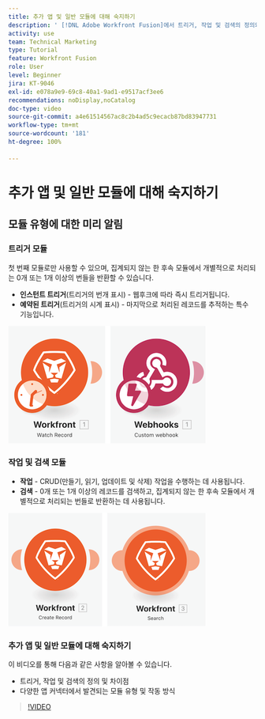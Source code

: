```yaml
---
title: 추가 앱 및 일반 모듈에 대해 숙지하기
description: ' [!DNL Adobe Workfront Fusion]에서 트리거, 작업 및 검색의 정의와 다양한 앱 커넥터 기능에서 발견되는 모듈 유형의 작동 방식에 대해 알아봅니다.'
activity: use
team: Technical Marketing
type: Tutorial
feature: Workfront Fusion
role: User
level: Beginner
jira: KT-9046
exl-id: e078a9e9-69c8-40a1-9ad1-e9517acf3ee6
recommendations: noDisplay,noCatalog
doc-type: video
source-git-commit: a4e61514567ac8c2b4ad5c9ecacb87bd83947731
workflow-type: tm+mt
source-wordcount: '181'
ht-degree: 100%

---
```


# 추가 앱 및 일반 모듈에 대해 숙지하기

## 모듈 유형에 대한 미리 알림

### 트리거 모듈

첫 번째 모듈로만 사용할 수 있으며, 집계되지 않는 한 후속 모듈에서 개별적으로 처리되는 0개 또는 1개 이상의 번들을 반환할 수 있습니다.

* **인스턴트 트리거**(트리거의 번개 표시) - 웹후크에 따라 즉시 트리거됩니다.
* **예약된 트리거**(트리거의 시계 표시) - 마지막으로 처리된 레코드를 추적하는 특수 기능입니다.

![트리거 모듈 이미지](assets/beyond-basic-modules-1.png)

### 작업 및 검색 모듈

* **작업** - CRUD(만들기, 읽기, 업데이트 및 삭제) 작업을 수행하는 데 사용됩니다.
* **검색** - 0개 또는 1개 이상의 레코드를 검색하고, 집계되지 않는 한 후속 모듈에서 개별적으로 처리되는 번들로 반환하는 데 사용됩니다.

![작업 및 검색 모듈 이미지](assets/beyond-basic-modules-2.png)

### 추가 앱 및 일반 모듈에 대해 숙지하기

이 비디오를 통해 다음과 같은 사항을 알아볼 수 있습니다.

* 트리거, 작업 및 검색의 정의 및 차이점
* 다양한 앱 커넥터에서 발견되는 모듈 유형 및 작동 방식

>[!VIDEO](https://video.tv.adobe.com/v/335287/?quality=12&learn=on)
